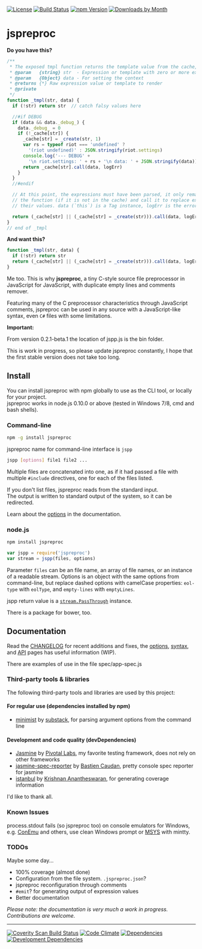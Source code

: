 [![License][license-image]][license-url] [![Build Status][build-image]][build-url] [![npm Version][npm-image]][npm-url] [![Downloads by Month][npm-dm-image]][npm-url]

# jspreproc

**Do you have this?**

```js
/**
 * The exposed tmpl function returns the template value from the cache, render with data.
 * @param   {string} str  - Expression or template with zero or more expressions
 * @param   {Object} data - For setting the context
 * @returns {*} Raw expression value or template to render
 * @private
 */
function _tmpl(str, data) {
  if (!str) return str  // catch falsy values here

  //#if DEBUG
  if (data && data._debug_) {
    data._debug_ = 0
    if (!_cache[str]) {
      _cache[str] = _create(str, 1)
      var rs = typeof riot === 'undefined' ?
        '(riot undefined)' : JSON.stringify(riot.settings)
      console.log('--- DEBUG' +
        '\n riot.settings: ' + rs + '\n data: ' + JSON.stringify(data))
      return _cache[str].call(data, logErr)
    }
  }
  //#endif

  // At this point, the expressions must have been parsed, it only remains to construct
  // the function (if it is not in the cache) and call it to replace expressions with
  // their values. data (`this`) is a Tag instance, logErr is the error handler.

  return (_cache[str] || (_cache[str] = _create(str))).call(data, logErr)  // eslint-disable-line no-unreachable
}
// end of _tmpl
```

**And want this?**

```js
function _tmpl(str, data) {
  if (!str) return str
  return (_cache[str] || (_cache[str] = _create(str))).call(data, logErr)
}
```

Me too. This is why **jspreproc**, a tiny C-style source file preprocessor in JavaScript for JavaScript, with duplicate empty lines and comments remover.

Featuring many of the C preprocessor characteristics through JavaScript comments, jspreproc can be used in any source with a JavaScript-like syntax, even `C#` files with some limitations.

**Important:**

From version 0.2.1-beta.1 the location of jspp.js is the bin folder.

This is work in progress, so please update jspreproc constantly, I hope that the first stable version does not take too long.
  

## Install

You can install jspreproc with npm globally to use as the CLI tool, or locally for your project.  
jspreproc works in node.js 0.10.0 or above (tested in Windows 7/8, cmd and bash shells).

### Command-line

```sh
npm -g install jspreproc
```
jspreproc name for command-line interface is `jspp`
```sh
jspp [options] file1 file2 ...
```

Multiple files are concatenated into one, as if it had passed a file with multiple `#include` directives, one for each of the files listed.

If you don't list files, jspreproc reads from the standard input.  
The output is written to standard output of the system, so it can be redirected.

Learn about the [options](doc/options.md) in the documentation. 

### node.js

```sh
npm install jspreproc
```
```js
var jspp = require('jspreproc')
var stream = jspp(files, options)
```

Parameter `files` can be an file name, an array of file names, or an instance of a readable stream. Options is an object with the same options from command-line, but replace dashed options with camelCase properties: `eol-type` with `eolType`, and `empty-lines` with `emptyLines`.

jspp return value is a [`stream.PassThrough`](https://nodejs.org/api/stream.html#stream_class_stream_passthrough) instance.

There is a package for bower, too.

## Documentation

Read the [CHANGELOG](CHANGELOG.md) for recent additions and fixes, the [options](doc/options.md), [syntax](doc/syntax.md), and [API](doc/API.md) pages has useful information (WIP).

There are examples of use in the file spec/app-spec.js

### Third-party tools & libraries

The following third-party tools and libraries are used by this project:

#### For regular use (dependencies installed by npm)

- [minimist][] by [substack][], for parsing argument options from the command line

#### Development and code quality (devDependencies)

- [Jasmine][] by [Pivotal Labs][pivotal-labs], my favorite testing framework, does not rely on other frameworks
- [jasmine-spec-reporter][spec-reporter] by [Bastien Caudan][Caudan], pretty console spec reporter for jasmine
- [istanbul][] by [Krishnan Anantheswaran][Anantheswaran], for generating coverage information

I'd like to thank all.

[minimist]: https://github.com/substack/minimist "parse argument options"
[substack]: http://substack.net/
[jasmine]:  http://jasmine.github.io/ "Jasmine, Behavior-Driven JavaScript"
[spec-reporter]: https://github.com/bcaudan/jasmine-spec-reporter
[istanbul]: https://gotwarlost.github.io/istanbul/ "a JS code coverage tool written in JS"
[Zakas]:    http://nczonline.net/
[Caudan]:   https://github.com/bcaudan
[Anantheswaran]: https://github.com/gotwarlost
[git4win]:       https://git-for-windows.github.io/ "The awesome Git SCM"
[code-climate]:  https://codeclimate.com/ "A better experience for creating software" 
[coverity-scan]: https://scan.coverity.com/
[pivotal-labs]:  https://www.pivotaltracker.com/

### Known Issues
process.stdout fails (so jspreproc too) on console emulators for Windows, e.g. [ConEmu](https://conemu.github.io/) and others, use clean Windows prompt or [MSYS](http://www.mingw.org/wiki/msys) with mintty.

### TODOs

Maybe some day...

- 100% coverage (almost done)
- Configuration from the file system. `.jspreproc.json`?
- jspreproc reconfiguration through comments
- `#emit`? for generating output of expression values
- Better documentation

_Please note: the documentation is very much a work in progress. Contributions are welcome._

---

[![Coverity Scan Build Status][coverity-image]][coverity-url] [![Code Climate][climate-image]][climate-url] [![Dependencies][depend-image]][depend-url] [![Development Dependencies][devdep-image]][devdep-url]

[license-image]:  https://img.shields.io/npm/l/express.svg
[license-url]:    https://github.com/aMarCruz/jspreproc/blob/master/LICENSE

[npm-image]:      https://img.shields.io/npm/v/jspreproc.svg
[npm-dm-image]:   https://img.shields.io/npm/dm/jspreproc.svg
[npm-url]:        https://www.npmjs.com/package/jspreproc

[build-image]:    https://travis-ci.org/aMarCruz/jspreproc.svg?branch=master
[build-url]:      https://travis-ci.org/aMarCruz/jspreproc

[coverity-image]: https://scan.coverity.com/projects/6621/badge.svg?flat=1
[coverity-url]:   https://scan.coverity.com/projects/amarcruz-jspreproc 
[climate-image]:  https://codeclimate.com/github/aMarCruz/jspreproc/badges/gpa.svg
[climate-url]:    https://codeclimate.com/github/aMarCruz/jspreproc

[depend-image]:   https://david-dm.org/aMarCruz/jspreproc.svg
[depend-url]:     https://david-dm.org/aMarCruz/jspreproc
[devdep-image]:   https://david-dm.org/aMarCruz/jspreproc/dev-status.svg
[devdep-url]:     https://david-dm.org/aMarCruz/jspreproc#info=devDependencies
